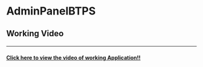 # AdminPanelBTPS
## Working Video <hr>
#### [Click here to view the video of working Application!!](https://drive.google.com/file/d/1MtzchKHWBXEAzInLlEOUNTcT6yB6p9MU/view?usp=sharing)

